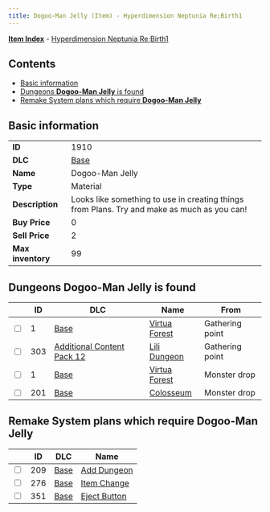 ```yaml
---
title: Dogoo-Man Jelly (Item) - Hyperdimension Neptunia Re;Birth1
---
```


[**Item Index**](/neptunia/rb1/item/index.html) - [Hyperdimension Neptunia Re;Birth1](/neptunia/rb1)

## Contents

- [Basic information](#basic-information)
- [Dungeons **Dogoo-Man Jelly** is found](#dungeons-dogoo-man-jelly-is-found)
- [Remake System plans which require **Dogoo-Man Jelly**](#remake-system-plans-which-require-dogoo-man-jelly)
## Basic information

|   |   |
| -- | -- |
| **ID** | 1910 |
| **DLC** | [Base](/neptunia/rb1/dlc/1-base.html) |
| **Name** | Dogoo-Man Jelly |
| **Type** | Material |
| **Description** | Looks like something to use in creating things from Plans. Try and make as much as you can! |
| **Buy Price** | 0 |
| **Sell Price** | 2 |
| **Max inventory** | 99 |


## Dungeons **Dogoo-Man Jelly** is found

|    | ID | DLC | Name | From |
| -- | -- | --- | ---- | ---- |
| <input type="checkbox" id="rb1-dungeon-1-1" class="trackbox" /> | 1 | [Base](/neptunia/rb1/dlc/1-base.html) | [Virtua Forest](/neptunia/rb1/dungeon/1-1-virtua-forest.html) | Gathering point |
| <input type="checkbox" id="rb1-dungeon-21-303" class="trackbox" /> | 303 | [Additional Content Pack 12](/neptunia/rb1/dlc/21-pack12.html) | [Lili Dungeon](/neptunia/rb1/dungeon/21-303-lili-dungeon.html) | Gathering point |
| <input type="checkbox" id="rb1-dungeon-1-1" class="trackbox" /> | 1 | [Base](/neptunia/rb1/dlc/1-base.html) | [Virtua Forest](/neptunia/rb1/dungeon/1-1-virtua-forest.html) | Monster drop |
| <input type="checkbox" id="rb1-dungeon-1-201" class="trackbox" /> | 201 | [Base](/neptunia/rb1/dlc/1-base.html) | [Colosseum](/neptunia/rb1/dungeon/1-201-colosseum.html) | Monster drop |


## Remake System plans which require **Dogoo-Man Jelly**

|    | ID | DLC | Name |
| -- | -- | --- | ---- |
| <input type="checkbox" id="rb1-quest-1-209" class="trackbox" /> | 209 | [Base](/neptunia/rb1/dlc/1-base.html) | [Add Dungeon](/neptunia/rb1/quest/1-209-add-dungeon.html) |
| <input type="checkbox" id="rb1-quest-1-276" class="trackbox" /> | 276 | [Base](/neptunia/rb1/dlc/1-base.html) | [Item Change](/neptunia/rb1/quest/1-276-item-change.html) |
| <input type="checkbox" id="rb1-quest-1-351" class="trackbox" /> | 351 | [Base](/neptunia/rb1/dlc/1-base.html) | [Eject Button](/neptunia/rb1/quest/1-351-eject-button.html) |
